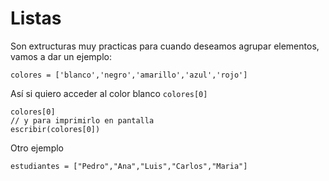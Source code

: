 
# Listas
Son extructuras muy practicas para cuando deseamos agrupar elementos, vamos a dar un ejemplo:

```
colores = ['blanco','negro','amarillo','azul','rojo']
```

Así si quiero acceder al color blanco ```colores[0]```

```
colores[0]
// y para imprimirlo en pantalla
escribir(colores[0])

```


Otro ejemplo

```
estudiantes = ["Pedro","Ana","Luis","Carlos","Maria"]
```

